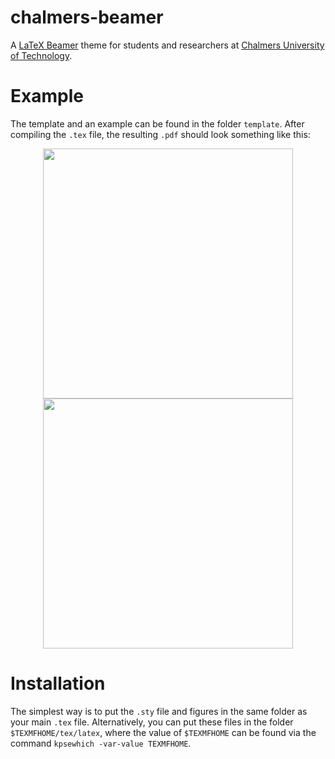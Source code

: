 # chalmers-beamer
A [LaTeX Beamer](https://ctan.org/pkg/beamer?lang=en) theme for students and researchers at [Chalmers University of Technology](https://www.chalmers.se/). 

# Example
The template and an example can be found in the folder `template`. After compiling the `.tex` file, the resulting `.pdf` should look something like this: 

<p align="center"> 
<img width=400 src="http://chaeger.site44.com/img/slide1.jpg">
<img width=400 src="http://chaeger.site44.com/img/slide2.jpg">
</p>
<p align="center"> 
</p>

# Installation
The simplest way is to put the `.sty` file and figures in the same folder as your main `.tex` file. 
Alternatively, you can put these files in the folder `$TEXMFHOME/tex/latex`, where the value of `$TEXMFHOME` can be found via the command `kpsewhich -var-value TEXMFHOME`. 

